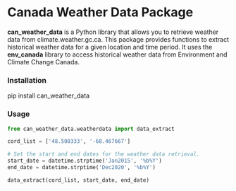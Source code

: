 # Canada Weather Data Package

**can_weather_data** is a Python library that allows you to retrieve weather data from climate.weather.gc.ca. This package provides functions to extract historical weather data for a given location and time period. It uses the **env_canada** library to access historical weather data from Environment and Climate Change Canada.

### Installation

pip install can_weather_data

### Usage

```python
from can_weather_data.weatherdata import data_extract

cord_list = ['48.508333', '-68.467667']

# Set the start and end dates for the weather data retrieval.
start_date = datetime.strptime('Jan2015', '%b%Y')
end_date = datetime.strptime('Dec2020', '%b%Y')

data_extract(cord_list, start_date, end_date)
```






